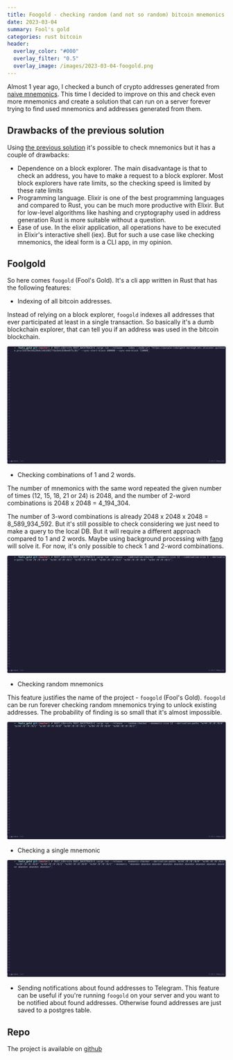 ```yaml
---
title: Foogold - checking random (and not so random) bitcoin mnemonics
date: 2023-03-04
summary: Fool's gold
categories: rust bitcoin
header:
  overlay_color: "#000"
  overlay_filter: "0.5"
  overlay_image: /images/2023-03-04-foogold.png
---
```


Almost 1 year ago, I checked a bunch of crypto addresses generated from [naive mnemonics](/common/hack/). This time I decided to improve on this and check even more mnemonics and create a solution that can run on a server forever trying to find used mnemonics and addresses generated from them.

## Drawbacks of the previous solution

Using [the previous solution](https://github.com/ayrat555/treasure_hunter) it's possible to check mnemonics but it has a couple of drawbacks:

- Dependence on a block explorer. The main disadvantage is that to check an address, you have to make a request to a block explorer. Most block explorers have rate limits, so the checking speed is limited by these rate limits
- Programming language. Elixir is one of the best programming languages and compared to Rust, you can be much more productive with Elixir. But for low-level algorithms like hashing and cryptography used in address generation Rust is more suitable without a question.
- Ease of use. In the elixir application, all operations have to be executed in Elixir's interactive shell (iex). But for such a use case like checking mnemonics, the ideal form is a CLI app, in my opinion.

## Foolgold

So here comes `foogold` (Fool's Gold). It's a cli app written in Rust that has the following features:

- Indexing of all bitcoin addresses.

Instead of relying on a block explorer, `foogold` indexes all addresses that ever participated at least in a single transaction. So basically it's a dumb blockchain explorer, that can tell you if an address was used in the bitcoin blockchain.

![index](/images/2023-03-04-demo1.gif)

- Checking combinations of 1 and 2 words.

The number of mnemonics with the same word repeated the given number of times (12, 15, 18, 21 or 24) is 2048, and the number of 2-word combinations is 2048 x 2048 = 4_194_304.

The number of 3-word combinations is already 2048 x 2048 x 2048 = 8_589_934_592.  But it's still possible to check considering we just need to make a query to the local DB. But it will require a different approach compared to 1 and 2 words. Maybe using background processing with [fang](https://github.com/ayrat555/fang) will solve it. For now, it's only possible to check 1 and 2-word combinations.

![index](/images/2023-03-04-demo2.gif)

- Checking random mnemonics

This feature justifies the name of the project - `foogold` (Fool's Gold). `foogold` can be run forever checking random mnemonics trying to unlock existing addresses. The probability of finding is so small that it's almost impossible.

![index](/images/2023-03-04-demo3.gif)

- Checking a single mnemonic

![index](/images/2023-03-04-demo4.gif)

- Sending notifications about found addresses to Telegram. This feature can be useful if you're running `foogold` on your server and you want to be notified about found addresses. Otherwise found addresses are just saved to a postgres table.

## Repo

The project is available on [github](https://github.com/ayrat555/foogold)
